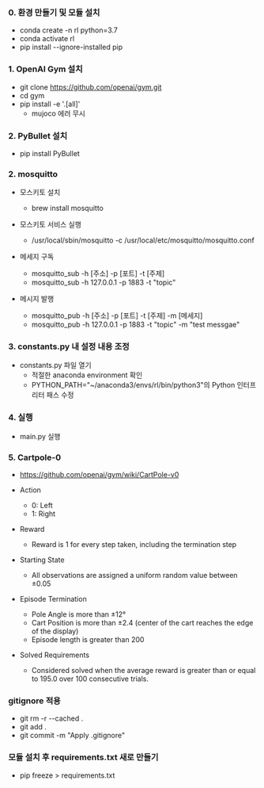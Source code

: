 ### 0. 환경 만들기 및 모듈 설치

- conda create -n rl python=3.7
- conda activate rl
- pip install --ignore-installed pip

### 1. OpenAI Gym 설치

- git clone https://github.com/openai/gym.git
- cd gym
- pip install -e '.[all]'
  - mujoco 에러 무시 
  
  
### 2. PyBullet 설치

- pip install PyBullet

### 2. mosquitto
- 모스키토 설치
  - brew install mosquitto

- 모스키토 서비스 실행
  - /usr/local/sbin/mosquitto -c /usr/local/etc/mosquitto/mosquitto.conf
  
- 메세지 구독
  - mosquitto_sub -h [주소] -p [포트] -t [주제]
  - mosquitto_sub -h 127.0.0.1 -p 1883 -t "topic"

- 메시지 발행
  - mosquitto_pub -h [주소] -p [포트] -t [주제] -m [메세지]
  - mosquitto_pub -h 127.0.0.1 -p 1883 -t "topic" -m "test messgae"
  
### 3. constants.py 내 설정 내용 조정
- constants.py 파일 열기
  - 적절한 anaconda environment 확인
  - PYTHON_PATH="~/anaconda3/envs/rl/bin/python3"의 Python 인터프리터 패스 수정
  
### 4. 실행
- main.py 실행

### 5. Cartpole-0
- https://github.com/openai/gym/wiki/CartPole-v0

- Action
  - 0: Left
  - 1: Right
  
- Reward
  - Reward is 1 for every step taken, including the termination step

- Starting State
  - All observations are assigned a uniform random value between ±0.05

- Episode Termination
  - Pole Angle is more than ±12°
  - Cart Position is more than ±2.4 (center of the cart reaches the edge of the display)
  - Episode length is greater than 200

- Solved Requirements
  - Considered solved when the average reward is greater than or equal to 195.0 over 100 consecutive trials.
  
### gitignore 적용

- git rm -r --cached .
- git add .
- git commit -m "Apply .gitignore"  


### 모듈 설치 후 requirements.txt 새로 만들기

- pip freeze > requirements.txt